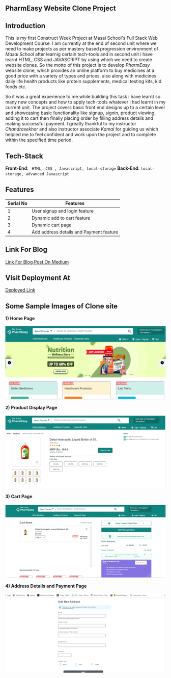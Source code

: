 
**PharmEasy Website Clone Project**
---

**Introduction**
--

This is my first Construct Week Project at Masai School's Full Stack Web Development Course. I am currently at the end of second unit where we need to make projects as per mastery based progression environment of _Masai School_ after learnig certain tech-tools and in second unit i have learnt HTML, CSS and JAVASCRIPT by using which we need to create website clones. So the motto of this project is to develop *PharmEasy* website clone, which provides an online platform to buy medicines at a good price with a variety of types and prices, also along with medicines daily life health products like protein supplements, medical testing kits, kid foods etc.

  So it was a great experience to me while building this task i have learnt so many new concepts and how to apply tech-tools whatever i had learnt in my current unit. The project covers basic front end designs up to a certain level and showcasing basic functionality like signup, signin, product viewing, adding it to cart then finally placing order by filling address details and making successful payment. I greatly thankful to my instructor *Chandrasekhar* and also instructor associate *Kamal* for guiding us which helpled me to feel confident and work upon the project and to complete within the specified time period.
  
  **Tech-Stack**
  --
  
  **Front-End**: ``` HTML, CSS , Javascript, local-storage```
   **Back-End**: ```local-storage, advanced Javascript```
   
   
**Features**
  --
  
  | Serial No            | Features                                                              |
| ----------------- | ------------------------------------------------------------------ |
| 1 | User signup and login feature |
| 2| Dynamic add to cart feature |
| 3 | Dynamic cart page |
| 4 | Add address details and Payment feature |

  
  **Link For Blog**
  --
 [Link For Blog Post On Medium](https://medium.com/@premuhulikoppe/my-first-construct-week-project-1331359a7c7f)
 
 **Visit Deployment At**
  --
 [Deployed Link](https://unit-2-pharmeasy-clone-prem.netlify.app
)
 
**Some Sample Images of Clone site**
---

**1) Home Page**

 ![](.vscode/IMAGES/Screenshot%202021-11-11%20195408.png)
 
 **2) Product Display Page**
 
 ![](.vscode/IMAGES/Screenshot%202021-11-11%20195601.png)
 
 **3) Cart Page**
 
 ![](.vscode/IMAGES/Screenshot%202021-11-11%20195635.png)
 
 **4) Address Details and Payment Page**
 
 ![](.vscode/IMAGES/Screenshot%202021-11-11%20195703.png)
 



